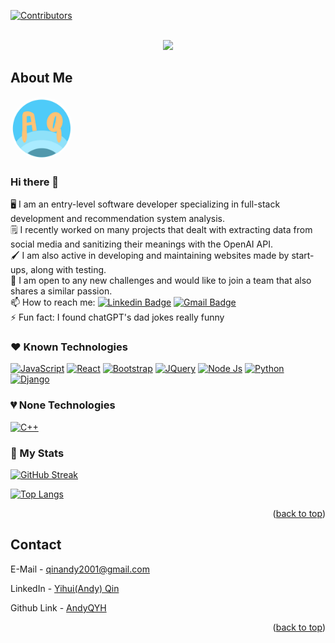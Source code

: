 <a name="readme-top"></a>
<!-- PROJECT SHIELDS -->
[![Contributors][contributors-shield]][contributors-url]

<!-- PROJECT LOGO -->
<br />
<div align="center">
  <a href="https://github.com/AndyQYH/AndyQYH">
      <img src="https://media.giphy.com/media/M9gbBd9nbDrOTu1Mqx/giphy.gif" height="auto" width="100"/>
  </a>
</div>


<!-- ABOUT THE PROJECT -->
## About Me

<div align="left" >
  <a href="https://github.com/AndyQYH/AndyQYH" >
      <img src="images/Andy_logo.jpg" width="100" height="auto" style="border-radius: 50%"/>
  </a>
</div>

### Hi there 👋

🖥 I am an entry-level software developer specializing in full-stack development and recommendation system analysis.\
🗒 I recently worked on many projects that dealt with extracting data from social media and sanitizing their meanings with the OpenAI API. \
🖌 I am also active in developing and maintaining websites made by start-ups, along with testing. \
👯 I am open to any new challenges and would like to join a team that also shares a similar passion. \
📫 How to reach me: [![Linkedin Badge](https://img.shields.io/badge/-Yihui(Andy)Qin-blue?style=flat&logo=Linkedin&logoColor=white)][linkedin-url] [![Gmail Badge](https://img.shields.io/badge/-qinandy2001@gmail.com-EA4335?style=flat&logo=gmail&logoColor=white)][Gmail-url]\
⚡ Fun fact:  I found chatGPT's dad jokes really funny


### ❤ Known Technologies
[![JavaScript][JS.com]][JS-url] [![React][React.js]][React-url] [![Bootstrap][Bootstrap.com]][Bootstrap-url] [![JQuery][JQuery.com]][JQuery-url] [![Node Js][NodeJs.org]][NodeJs-url] [![Python][Python.org]][Python-url] [![Django][Django.com]][Django-url]

### 💔 None Technologies
[![C++][CPP.com]][CPP-url]

### 💯 My Stats
[![GitHub Streak](http://github-readme-streak-stats.herokuapp.com?user=AndyQYH&theme=dark&background=000000)](https://git.io/streak-stats)

[![Top Langs](https://github-readme-stats.vercel.app/api/top-langs/?username=AndyQYH&layout=compact&theme=vision-friendly-dark)](https://github.com/anuraghazra/github-readme-stats)



<p align="right">(<a href="#readme-top">back to top</a>)</p>

<!-- CONTACT -->
## Contact
E-Mail - qinandy2001@gmail.com

LinkedIn - [Yihui(Andy) Qin](https://www.linkedin.com/in/yihui-qin/)

Github Link - [AndyQYH](https://github.com/AndyQYH/AndyQYH)

<p align="right">(<a href="#readme-top">back to top</a>)</p>



<!-- MARKDOWN LINKS & IMAGES -->
<!-- https://www.markdownguide.org/basic-syntax/#reference-style-links -->
[contributors-shield]: https://img.shields.io/github/contributors/AndyQYH/AndyQYH.svg?style=for-the-badge
[contributors-url]: https://github.com/AndyQYH/AndyQYH/graphs/contributors
[forks-shield]: https://img.shields.io/github/forks/AndyQYH/AndyQYH.svg?style=for-the-badge
[forks-url]: https://github.com/AndyQYH/AndyQYH/network/members
[stars-shield]: https://img.shields.io/github/stars/AndyQYH/AndyQYH.svg?style=for-the-badge
[stars-url]: https://github.com/AndyQYH/AndyQYH/stargazers
[issues-shield]: https://img.shields.io/github/issues/AndyQYH/AndyQYH.svg?style=for-the-badge
[issues-url]: https://github.com/AndyQYH/AndyQYH/issues
[license-shield]: https://img.shields.io/github/license/AndyQYH/AndyQYH.svg?style=for-the-badge
[license-url]: https://github.com/AndyQYH/AndyQYH/blob/master/LICENSE.txt
[linkedin-shield]: https://img.shields.io/badge/-LinkedIn-black.svg?style=for-the-badge&logo=linkedin&colorB=555
[linkedin-url]: https://linkedin.com/in/yihui-qin
[my-portray]: images/Andy-portray2-large.png
[JS.com]: https://img.shields.io/badge/JavaScript-000000?style=for-the-badge&logo=javascript&logoColor=F7DF1E
[JS-url]: https://www.javascript.com/
[React.js]: https://img.shields.io/badge/React-20232A?style=for-the-badge&logo=react&logoColor=61DAFB
[React-url]: https://reactjs.org/
[Django.com]: https://img.shields.io/badge/Django-44B78B?style=for-the-badge&logo=django&logoColor=092E20
[Django-url]: https://www.djangoproject.com/
[Angular.io]: https://img.shields.io/badge/Angular-DD0031?style=for-the-badge&logo=angular&logoColor=white
[Angular-url]: https://angular.io/
[Python.org]: https://img.shields.io/badge/Python-3776AB?style=for-the-badge&logo=python&logoColor=FFD846
[Python-url]: https://www.python.org/
[CPP.com]: https://img.shields.io/badge/C++-00599C?style=for-the-badge&logo=cplusplus&logoColor=white
[CPP-url]: https://cplusplus.com/
[Bootstrap.com]: https://img.shields.io/badge/Bootstrap-563D7C?style=for-the-badge&logo=bootstrap&logoColor=white
[Bootstrap-url]: https://getbootstrap.com
[JQuery.com]: https://img.shields.io/badge/jQuery-0769AD?style=for-the-badge&logo=jquery&logoColor=white
[JQuery-url]: https://jquery.com 
[NodeJs.org]: https://img.shields.io/badge/NodeJs-339933?style=for-the-badge&logo=nodedotjs&logoColor=white
[NodeJs-url]: https://nodejs.org/en
[Gmail-url]: mailto:qinandy2001@gmail.com
